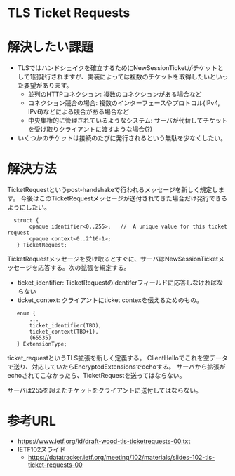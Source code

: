 # TLS Ticket Requests

# 解決したい課題
- TLSではハンドシェイクを確立するためにNewSessionTicketがチケットとして1回発行されますが、実装によっては複数のチケットを取得したいといった要望があります。
  - 並列のHTTPコネクション: 複数のコネクションがある場合など
  - コネクション競合の場合: 複数のインターフェースやプロトコル(IPv4, IPv6)などによる競合がある場合など
  - 中央集権的に管理されているようなシステム: サーバが代替してチケットを受け取りクライアントに渡すような場合(?)
- いくつかのチケットは接続のたびに発行されるという無駄を少なくしたい。

# 解決方法
TicketRequestというpost-handshakeで行われるメッセージを新しく規定します。
今後はこのTicketRequestメッセージが送付されてきた場合だけ発行できるようにしたい。
```
  struct {
       opaque identifier<0..255>;   //  A unique value for this ticket request
       opaque context<0..2^16-1>;
   } TicketRequest;
```

TicketRequestメッセージを受け取るとすぐに、サーバはNewSessionTicketメッセージを応答する。次の拡張を規定する。
- ticket_identifier: TicketRequestのidentiferフィールドに応答しなければならない
- ticket_context: クライアントにticket contexを伝えるためのもの。
```
   enum {
       ...
       ticket_identifier(TBD),
       ticket_context(TBD+1),
       (65535)
   } ExtensionType;
```

ticket_requestというTLS拡張を新しく定義する。
ClientHelloでこれを空データで送り、対応していたらEncryptedExtensionsでechoする。
サーバから拡張がechoされてこなかったら、TicketRequestを送ってはならない。

サーバは255を超えたチケットをクライアントに送付してはならない。


# 参考URL
- https://www.ietf.org/id/draft-wood-tls-ticketrequests-00.txt
- IETF102スライド
  - https://datatracker.ietf.org/meeting/102/materials/slides-102-tls-ticket-requests-00
